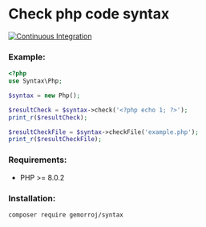 # Check php code syntax

[![Continuous Integration](https://github.com/Gemorroj/Syntax/workflows/Continuous%20Integration/badge.svg)](https://github.com/Gemorroj/Syntax/actions?query=workflow%3A%22Continuous+Integration%22)


### Example:
```php
<?php
use Syntax\Php;

$syntax = new Php();

$resultCheck = $syntax->check('<?php echo 1; ?>');
print_r($resultCheck);

$resultCheckFile = $syntax->checkFile('example.php');
print_r($resultCheckFile);
```

### Requirements:

- PHP >= 8.0.2

### Installation:
```bash
composer require gemorroj/syntax
```
